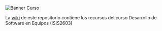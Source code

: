 ![Banner Curso](https://raw.githubusercontent.com/Uniandes-isis2603/recursos-isis2603/master/imagesWiki/banner.png)

La [wiki](https://github.com/Uniandes-isis2603/recursos-isis2603/wiki) de este repositorio contiene los recursos del curso Desarrollo de Software en Equipos (ISIS2603)
